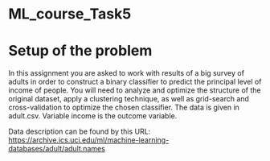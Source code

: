 # ML_course_Task5

# Setup of the problem

In this assignment you are asked to work with results of a big survey of adults in order to construct a binary classifier to predict the principal level of income of people. You will need to analyze and optimize the structure of the original dataset, apply a clustering technique, as well as grid-search and cross-validation to optimize the chosen classifier.
The data is given in adult.csv. Variable income is the outcome variable.

Data description can be found by this URL: https://archive.ics.uci.edu/ml/machine-learning-databases/adult/adult.names
